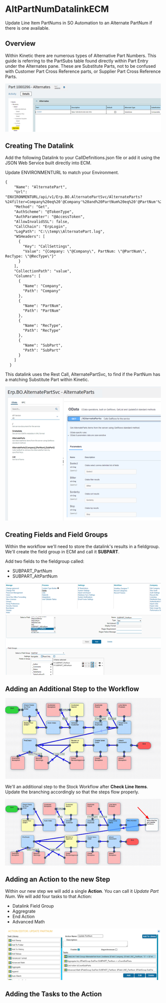 # AltPartNumDatalinkECM
Update Line Item PartNums in SO Automation to an Alternate PartNum if there is one available.

## Overview
Within Kinetic there are numerous types of Alternative Part Numbers.  This guide is referring to the PartSubs table found directly within Part Entry under the Alternates pane. These are Substitute Parts, not to be confused with Customer Part Cross Reference parts, or Supplier Part Cross Reference Parts. 

![](images/00-KineticAlternateSubstituteParts.png)

## Creating The Datalink

Add the following Datalink to your CallDefinitions.json file or add it using the JSON Web Service built directly into ECM.     

Update ENVIRONMENTURL to match your Environment.  

```
{
    "Name": "AlternatePart",
    "Url": "ENVIRONMENTURL/api/v1/Erp.BO.AlternatePartSvc/AlternateParts?%24filter=Company%20eq%20'@Company'%20and%20PartNum%20eq%20'@PartNum'%20and%20RecType%20eq%20'S'",
    "Method": "Get",
    "AuthScheme": "@TokenType",
    "AuthParameter": "@AccessToken",
    "AllowInvalidSSL": false,
    "CallChain": "ErpLogin",
    "LogPath": "C:\\temp\\AlternatePart.log",
    "WSHeaders": [
      {
        "Key": "CallSettings",
        "Value": "{Company: \"@Company\", PartNum: \"@PartNum\", RecType: \"@RecType\"}"
      }
    ],
    "CollectionPath": "value",
    "Columns": [
      {
        "Name": "Company",
        "Path": "Company"
      },
      {
        "Name": "PartNum",
        "Path": "PartNum"
      },
      {
        "Name": "RecType",
        "Path": "RecType"
      },
      {
        "Name": "SubPart",
        "Path": "SubPart"
      }
    ]
  }
```

This datalink uses the Rest Call, AlternatePartSvc, to find if the PartNum has a matching Substitute Part within Kinetic. 

![](images/15-RestAPI.png)

## Creating Fields and Field Groups

Within the workflow we'll need to store the datalink's results in a fieldgroup.  We'll create the field group in ECM and call it **SUBPART**.

Add two fields to the fieldgroup called: 
- SUBPART_PartNum
- SUBPART_AltPartNum

![](images/20-FieldsAndFieldGroup.png)

## Adding an Additional Step to the Workflow

![](images/05-StockSOWorkflow.png)

We'll an additional step to the Stock Workflow after **Check Line Items**.  Update the branching accordingly so that the steps flow properly.   

![](images/10-AltPartWorkflow.png)

## Adding an Action to the new Step

Within our new step we will add a single **Action**. You can call it *Update Part Num*. We will add four tasks to that Action:
- Datalink Field Group
- Aggregrate
- End Action
- Advanced Math

![](images/25-AltPartNumTasks.png)

## Adding the Tasks to the Action









